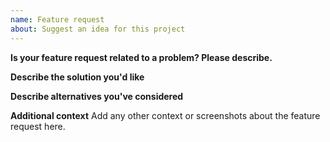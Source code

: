 ```yaml
---
name: Feature request
about: Suggest an idea for this project
---
```


**Is your feature request related to a problem? Please describe.**

**Describe the solution you'd like**

**Describe alternatives you've considered**

**Additional context**
Add any other context or screenshots about the feature request here.
